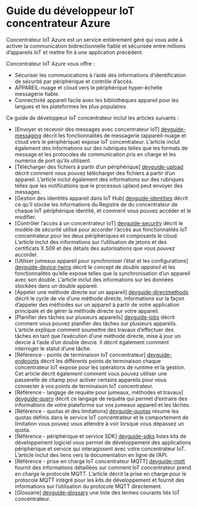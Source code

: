 <properties
 pageTitle="Rubriques du guide pour les développeurs pour concentrateur IoT | Microsoft Azure"
 description="Guide de développeur IoT concentrateur Azure incluant des points de terminaison IoT concentrateur, sécurité, Registre identité de périphérique, gestion des périphériques et la messagerie"
 services="iot-hub"
 documentationCenter=".net"
 authors="dominicbetts"
 manager="timlt"
 editor=""/>

<tags
 ms.service="iot-hub"
 ms.devlang="multiple"
 ms.topic="article"
 ms.tgt_pltfrm="na"
 ms.workload="na"
 ms.date="09/30/2016" 
 ms.author="dobett"/>

# <a name="azure-iot-hub-developer-guide"></a>Guide du développeur IoT concentrateur Azure

Concentrateur IoT Azure est un service entièrement géré qui vous aide à activer la communication bidirectionnelle fiable et sécurisée entre millions d’appareils IoT et mettre fin à une application précédent.

Concentrateur IoT Azure vous offre :

* Sécuriser les communications à l’aide des informations d’identification de sécurité par périphérique et contrôle d’accès.
* APPAREIL-nuage et cloud vers le périphérique hyper-échelle messagerie fiable.
* Connectivité appareil facile avec les bibliothèques appareil pour les langues et les plateformes les plus populaires.

Ce guide de développeur IoT concentrateur inclut les articles suivants :

- [Envoyer et recevoir des messages avec concentrateur IoT] [ devguide-messaging] décrit les fonctionnalités de messagerie (appareil-nuage et cloud vers le périphérique) expose IoT concentrateur. L’article inclut également des informations sur des rubriques telles que les formats de message et les protocoles de communication pris en charge et les numéros de port qu’ils utilisent.
- [Télécharger des fichiers à partir d’un périphérique] [ devguide-upload] décrit comment vous pouvez télécharger des fichiers à partir d’un appareil. L’article inclut également des informations sur des rubriques telles que les notifications que le processus uplaod peut envoyer des messages.
- [Gestion des identités appareil dans IoT Hub] [ devguide-identities] décrit ce qu’il stocke les informations du Registre de du concentrateur de chaque IoT périphérique identité, et comment vous pouvez accéder et le modifier.
- [Contrôler l’accès à un concentrateur IoT] [ devguide-security] décrit le modèle de sécurité utilisé pour accorder l’accès aux fonctionnalités IoT concentrateur pour les deux périphériques et composants le cloud. L’article inclut des informations sur l’utilisation de jetons et des certificats X.509 et des détails des autorisations que vous pouvez accorder.
- [Utiliser jumeaux appareil pour synchroniser l’état et les configurations] [ devguide-device-twins] décrit le concept de *double appareil* et les fonctionnalités qu’elle expose telles que la synchronisation d’un appareil avec son double. L’article inclut des informations sur les données stockées dans un double appareil.
- [Appeler une méthode directe sur un appareil] [ devguide-directmethods] décrit le cycle de vie d’une méthode directe, informations sur la façon d’appeler des méthodes sur un appareil à partir de votre application principale et de gérer la méthode directe sur votre appareil.
- [Planifier des tâches sur plusieurs appareils] [ devguide-jobs] décrit comment vous pouvez planifier des tâches sur plusieurs appareils. L’article explique comment soumettre des travaux d’effectuer des tâches en tant que l’exécution d’une méthode directe, mise à jour un devcie à l’aide d’un double devcie. Il décrit également comment interroger le statut d’une tâche.
- [Référence - points de terminaison IoT concentrateur] [ devguide-endpoints] décrit les différents points de terminaison chaque concentrateur IoT expose pour les opérations de runtime et la gestion. Cet article décrit également comment vous pouvez utiliser une passerelle de champ pour activer certains appareils pour vous connecter à vos points de terminaison IoT concentrateur.
- [Référence - langage de requête pour jumeaux, méthodes et travaux] [ devguide-query] décrit ce langage de requête qui permet d’extraire des informations de votre plateforme sur vos jumeaux appareil et les tâches.
- [Référence - quotas et des limitations] [ devguide-quotas] résume les quotas définis dans le service IoT concentrateur et le comportement de limitation vous pouvez vous attendre à voir lorsque vous dépassez un quota.
- [Référence - périphérique et service SDK] [ devguide-sdks] listes kits de développement logiciel vous permet de développement des applications périphérique et service qui interagissent avec votre concentrateur IoT. L’article inclut des liens vers la documentation en ligne de l’API.
- [Référence - prise en charge IoT concentrateur MQTT] [ devguide-mqtt] fournit des informations détaillées sur comment IoT concentrateur prend en charge le protocole MQTT. L’article décrit la prise en charge pour le protocole MQTT intégré pour les kits de développement et fournit des informations sur l’utilisation du protocole MQTT directement.
- [Glossaire] [ devguide-glossary] une liste des termes courants liés IoT concentrateur.



[devguide-messaging]: iot-hub-devguide-messaging.md
[devguide-upload]: iot-hub-devguide-file-upload.md
[devguide-identities]: iot-hub-devguide-identity-registry.md
[devguide-security]: iot-hub-devguide-security.md
[devguide-device-twins]: iot-hub-devguide-device-twins.md
[devguide-directmethods]: iot-hub-devguide-direct-methods.md
[devguide-jobs]: iot-hub-devguide-jobs.md
[devguide-endpoints]: iot-hub-devguide-endpoints.md
[devguide-quotas]: iot-hub-devguide-quotas-throttling.md
[devguide-query]: iot-hub-devguide-query-language.md
[devguide-sdks]: iot-hub-devguide-sdks.md
[devguide-mqtt]: iot-hub-mqtt-support.md
[devguide-glossary]: iot-hub-devguide-glossary.md

